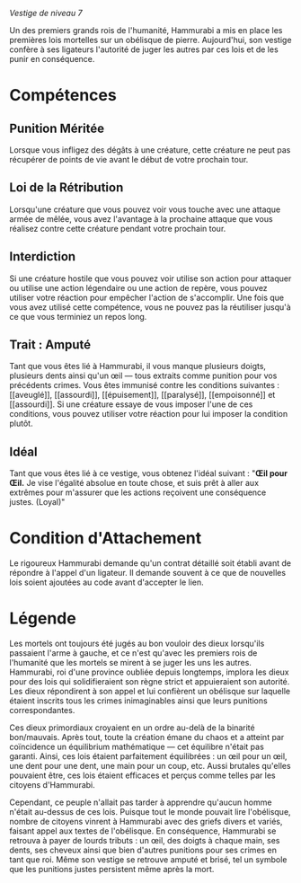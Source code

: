 *Vestige de niveau 7*

Un des premiers grands rois de l'humanité, Hammurabi a mis en place les premières lois mortelles sur un obélisque de pierre. Aujourd'hui, son vestige confère à ses ligateurs l'autorité de juger les autres par ces lois et de les punir en conséquence.

# Compétences

## Punition Méritée
Lorsque vous infligez des dégâts à une créature, cette créature ne peut pas récupérer de points de vie avant le début de votre prochain tour.

## Loi de la Rétribution
Lorsqu'une créature que vous pouvez voir vous touche avec une attaque armée de mêlée, vous avez l'avantage à la prochaine attaque que vous réalisez contre cette créature pendant votre prochain tour.

## Interdiction
Si une créature hostile que vous pouvez voir utilise son action pour attaquer ou utilise une action légendaire ou une action de repère, vous pouvez utiliser votre réaction pour empêcher l'action de s'accomplir. Une fois que vous avez utilisé cette compétence, vous ne pouvez pas la réutiliser jusqu'à ce que vous terminiez un repos long.

## Trait : Amputé
Tant que vous êtes lié à Hammurabi, il vous manque plusieurs doigts, plusieurs dents ainsi qu'un œil — tous extraits comme punition pour vos précédents crimes. Vous êtes immunisé contre les conditions suivantes : [[aveuglé]], [[assourdi]], [[épuisement]], [[paralysé]], [[empoisonné]] et [[assourdi]]. Si une créature essaye de vous imposer l'une de ces conditions, vous pouvez utiliser votre réaction pour lui imposer la condition plutôt.

## Idéal
Tant que vous êtes lié à ce vestige, vous obtenez l'idéal suivant : "**Œil pour Œil.** Je vise l'égalité absolue en toute chose, et suis prêt à aller aux extrêmes pour m'assurer que les actions reçoivent une conséquence justes. (Loyal)"

# Condition d'Attachement
Le rigoureux Hammurabi demande qu'un contrat détaillé soit établi avant de répondre à l'appel d'un ligateur. Il demande souvent à ce que de nouvelles lois soient ajoutées au code avant d'accepter le lien.

# Légende
Les mortels ont toujours été jugés au bon vouloir des dieux lorsqu'ils passaient l'arme à gauche, et ce n'est qu'avec les premiers rois de l'humanité que les mortels se mirent à se juger les uns les autres. Hammurabi, roi d'une province oubliée depuis longtemps, implora les dieux pour des lois qui solidifieraient son règne strict et appuieraient son autorité. Les dieux répondirent à son appel et lui confièrent un obélisque sur laquelle étaient inscrits tous les crimes inimaginables ainsi que leurs punitions correspondantes.

Ces dieux primordiaux croyaient en un ordre au-delà de la binarité bon/mauvais. Après tout, toute la création émane du chaos et a atteint par coïncidence un équilibrium mathématique — cet équilibre n'était pas garanti. Ainsi, ces lois étaient parfaitement équilibrées : un œil pour un œil, une dent pour une dent, une main pour un coup, etc. Aussi brutales qu'elles pouvaient être, ces lois étaient efficaces et perçus comme telles par les citoyens d'Hammurabi. 

Cependant, ce peuple n'allait pas tarder à apprendre qu'aucun homme n'était au-dessus de ces lois. Puisque tout le monde pouvait lire l'obélisque, nombre de citoyens vinrent à Hammurabi avec des griefs divers et variés, faisant appel aux textes de l'obélisque. En conséquence, Hammurabi se retrouva à payer de lourds tributs : un œil, des doigts à chaque main, ses dents, ses cheveux ainsi que bien d'autres punitions pour ses crimes en tant que roi. Même son vestige se retrouve amputé et brisé, tel un symbole que les punitions justes persistent même après la mort.